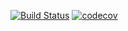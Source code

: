 [![Build Status](https://app.travis-ci.com/OlegKolchin/job4j_pooh.svg?branch=master)](https://app.travis-ci.com/OlegKolchin/job4j_pooh)
[![codecov](https://codecov.io/gh/OlegKolchin/job4j_pooh/branch/master/graph/badge.svg?token=GMM5JZJ4JI)](https://codecov.io/gh/OlegKolchin/job4j_pooh)